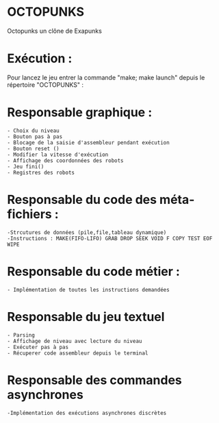 # OCTOPUNKS
Octopunks un clône de Exapunks

# Exécution :
Pour lancez le jeu entrer la commande "make; make launch" depuis le répertoire "OCTOPUNKS" :

# Responsable graphique :
	- Choix du niveau
	- Bouton pas à pas
	- Blocage de la saisie d'assembleur pendant exécution
	- Bouton reset ()
	- Modifier la vitesse d'exécution
	- Affichage des coordonnées des robots
	- Jeu fini()
	- Registres des robots 
# Responsable du code des méta-fichiers : 
	-Strcutures de données (pile,file,tableau dynamique)
	-Instructions : MAKE(FIFO-LIFO) GRAB DROP SEEK VOID F COPY TEST EOF WIPE

# Responsable du code métier :
	- Implémentation de toutes les instructions demandées 
# Responsable du jeu textuel
	- Parsing 
	- Affichage de niveau avec lecture du niveau 
	- Exécuter pas à pas 
	- Récuperer code assembleur depuis le terminal
# Responsable des commandes asynchrones
	-Implémentation des exécutions asynchrones discrètes 
